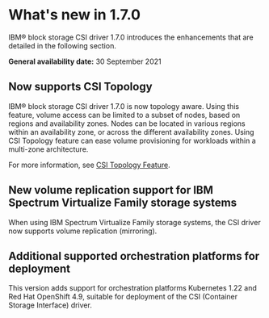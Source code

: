 # What's new in 1.7.0

IBM® block storage CSI driver 1.7.0 introduces the enhancements that are detailed in the following section.

**General availability date:** 30 September 2021

## Now supports CSI Topology

IBM® block storage CSI driver 1.7.0 is now topology aware. Using this feature, volume access can be limited to a subset of nodes, based on regions and availability zones. Nodes can be located in various regions within an availability zone, or across the different availability zones. Using CSI Topology feature can ease volume provisioning for workloads within a multi-zone architecture.

For more information, see [CSI Topology Feature](https://kubernetes-csi.github.io/docs/topology.html).

## New volume replication support for IBM Spectrum Virtualize Family storage systems

When using IBM Spectrum Virtualize Family storage systems, the CSI driver now supports volume replication (mirroring).

## Additional supported orchestration platforms for deployment

This version adds support for orchestration platforms Kubernetes 1.22 and Red Hat OpenShift 4.9, suitable for deployment of the CSI (Container Storage Interface) driver.



